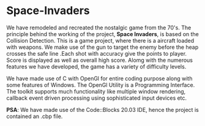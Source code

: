 # Space-Invaders

We have remodeled and recreated the nostalgic game from the 70's. The principle behind the working of the project,<b> Space Invaders</b>, is based on the Collision Detection. This is a game project, where there is a aircraft loaded with weapons. We make use of the gun to target the enemy before the heap crosses the safe line .Each shot with accuracy give the points to player. Score is displayed as well as overall high score. Alomg with the numerous features we have developed, the game has a variety of difficulty levels.<br>

We have made use of C with OpenGl for entire coding purpose along with some features of Windows. The OpenGl Utility is a Programming Interface. The toolkit supports much functionality like multiple window rendering, callback event driven processing using sophisticated input devices etc.

<b>PSA</b>: We have made use of the Code::Blocks 20.03 IDE, hence the project is contained an .cbp file.
